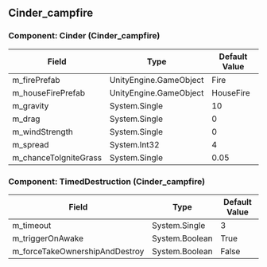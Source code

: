 ## Cinder_campfire

### Component: Cinder (Cinder_campfire)

|Field|Type|Default Value|
|-----|----|-------------|
|m_firePrefab|UnityEngine.GameObject|Fire|
|m_houseFirePrefab|UnityEngine.GameObject|HouseFire|
|m_gravity|System.Single|10|
|m_drag|System.Single|0|
|m_windStrength|System.Single|0|
|m_spread|System.Int32|4|
|m_chanceToIgniteGrass|System.Single|0.05|

### Component: TimedDestruction (Cinder_campfire)

|Field|Type|Default Value|
|-----|----|-------------|
|m_timeout|System.Single|3|
|m_triggerOnAwake|System.Boolean|True|
|m_forceTakeOwnershipAndDestroy|System.Boolean|False|

